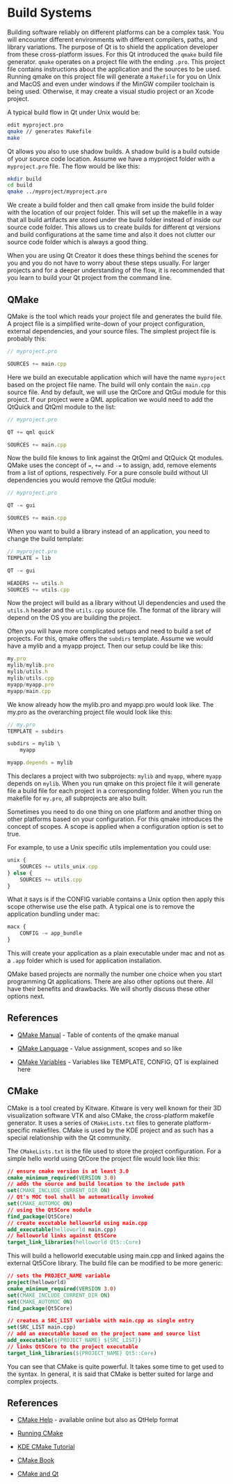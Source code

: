 # Build Systems

Building software reliably on different platforms can be a complex task. You will encounter different environments with different compilers, paths, and library variations. The purpose of Qt is to shield the application developer from these cross-platform issues. For this Qt introduced the `qmake` build file generator. `qmake` operates on a project file with the ending `.pro`. This project file contains instructions about the application and the sources to be used. Running qmake on this project file will generate a `Makefile` for you on Unix and MacOS and even under windows if the MinGW compiler toolchain is being used. Otherwise, it may create a visual studio project or an Xcode project.

A typical build flow in Qt under Unix would be:

```sh
edit myproject.pro
qmake // generates Makefile
make
```

Qt allows you also to use shadow builds. A shadow build is a build outside of your source code location. Assume we have a myproject folder with a `myproject.pro` file. The flow would be like this:

```sh
mkdir build
cd build
qmake ../myproject/myproject.pro
```

We create a build folder and then call qmake from inside the build folder with the location of our project folder. This will set up the makefile in a way that all build artifacts are stored under the build folder instead of inside our source code folder. This allows us to create builds for different qt versions and build configurations at the same time and also it does not clutter our source code folder which is always a good thing.

When you are using Qt Creator it does these things behind the scenes for you and you do not have to worry about these steps usually. For larger projects and for a deeper understanding of the flow, it is recommended that you learn to build your Qt project from the command line.

## QMake

QMake is the tool which reads your project file and generates the build file. A project file is a simplified write-down of your project configuration, external dependencies, and your source files. The simplest project file is probably this:

```js
// myproject.pro

SOURCES += main.cpp
```

Here we build an executable application which will have the name `myproject` based on the project file name. The build will only contain the `main.cpp` source file. And by default, we will use the QtCore and QtGui module for this project. If our project were a QML application we would need to add the QtQuick and QtQml module to the list:

```js
// myproject.pro

QT += qml quick

SOURCES += main.cpp
```

Now the build file knows to link against the QtQml and QtQuick Qt modules. QMake uses the concept of `=`, `+=` and `-=` to assign, add, remove elements from a list of options, respectively. For a pure console build without UI dependencies you would remove the QtGui module:

```js
// myproject.pro

QT -= gui

SOURCES += main.cpp
```

When you want to build a library instead of an application, you need to change the build template:

```js
// myproject.pro
TEMPLATE = lib

QT -= gui

HEADERS += utils.h
SOURCES += utils.cpp
```

Now the project will build as a library without UI dependencies and used the `utils.h` header and the `utils.cpp` source file. The format of the library will depend on the OS you are building the project.

Often you will have more complicated setups and need to build a set of projects. For this, qmake offers the `subdirs` template. Assume we would have a mylib and a myapp project. Then our setup could be like this:

```js
my.pro
mylib/mylib.pro
mylib/utils.h
mylib/utils.cpp
myapp/myapp.pro
myapp/main.cpp
```

We know already how the mylib.pro and myapp.pro would look like. The my.pro as the overarching project file would look like this:

```js
// my.pro
TEMPLATE = subdirs

subdirs = mylib \
    myapp

myapp.depends = mylib
```

This declares a project with two subprojects: `mylib` and `myapp`, where `myapp` depends on `mylib`. When you run qmake on this project file it will generate file a build file for each project in a corresponding folder. When you run the makefile for `my.pro`, all subprojects are also built.

Sometimes you need to do one thing on one platform and another thing on other platforms based on your configuration. For this qmake introduces the concept of scopes. A scope is applied when a configuration option is set to true.

For example, to use a Unix specific utils implementation you could use:

```js
unix {
    SOURCES += utils_unix.cpp
} else {
    SOURCES += utils.cpp
}
```

What it says is if the CONFIG variable contains a Unix option then apply this scope otherwise use the else path. A typical one is to remove the application bundling under mac:

```js
macx {
    CONFIG -= app_bundle
}
```

This will create your application as a plain executable under mac and not as a `.app` folder which is used for application installation.

QMake based projects are normally the number one choice when you start programming Qt applications. There are also other options out there. All have their benefits and drawbacks. We will shortly discuss these other options next.

## References


* [QMake Manual](http://doc.qt.io/qt-5//qmake-manual.html) - Table of contents of the qmake manual


* [QMake Language](http://doc.qt.io/qt-5//qmake-language.html) - Value assignment, scopes and so like


* [QMake Variables](http://doc.qt.io/qt-5//qmake-variable-reference.html) - Variables like TEMPLATE, CONFIG, QT is explained here

## CMake

CMake is a tool created by Kitware. Kitware is very well known for their 3D visualization software VTK and also CMake, the cross-platform makefile generator. It uses a series of `CMakeLists.txt` files to generate platform-specific makefiles. CMake is used by the KDE project and as such has a special relationship with the Qt community.

The `CMakeLists.txt` is the file used to store the project configuration. For a simple hello world using QtCore the project file would look like this:

```cmake
// ensure cmake version is at least 3.0
cmake_minimum_required(VERSION 3.0)
// adds the source and build location to the include path
set(CMAKE_INCLUDE_CURRENT_DIR ON)
// Qt's MOC tool shall be automatically invoked
set(CMAKE_AUTOMOC ON)
// using the Qt5Core module
find_package(Qt5Core)
// create excutable helloworld using main.cpp
add_executable(helloworld main.cpp)
// helloworld links against Qt5Core
target_link_libraries(helloworld Qt5::Core)
```

This will build a helloworld executable using main.cpp and linked agains the external Qt5Core library. The build file can be modified to be more generic:

```cmake
// sets the PROJECT_NAME variable
project(helloworld)
cmake_minimum_required(VERSION 3.0)
set(CMAKE_INCLUDE_CURRENT_DIR ON)
set(CMAKE_AUTOMOC ON)
find_package(Qt5Core)

// creates a SRC_LIST variable with main.cpp as single entry
set(SRC_LIST main.cpp)
// add an executable based on the project name and source list
add_executable(${PROJECT_NAME} ${SRC_LIST})
// links Qt5Core to the project executable
target_link_libraries(${PROJECT_NAME} Qt5::Core)
```

You can see that CMake is quite powerful. It takes some time to get used to the syntax. In general, it is said that CMake is better suited for large and complex projects.

## References


* [CMake Help](http://www.cmake.org/documentation/) - available online but also as QtHelp format


* [Running CMake](http://www.cmake.org/runningcmake/)


* [KDE CMake Tutorial](https://techbase.kde.org/Development/Tutorials/CMake)


* [CMake Book](http://www.kitware.com/products/books/CMakeBook.html)


* [CMake and Qt](http://www.cmake.org/cmake/help/v3.0/manual/cmake-qt.7.html)

